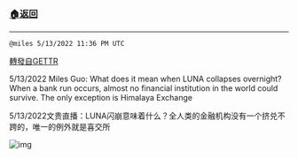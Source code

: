 ###  [:house:返回](README.md)
---


`@miles 5/13/2022 11:36 PM UTC`

[轉發自GETTR](https://gettr.com/post/p19nsb18b3e)

5/13/2022 Miles Guo: What does it mean when LUNA collapses overnight? When a bank run occurs, almost no financial institution in the world could survive. The only exception is Himalaya Exchange

5/13/2022文贵直播：LUNA闪崩意味着什么？全人类的金融机构没有一个挤兑不跨的，唯一的例外就是喜交所


![img](https://media.gettr.com/group7/getter/2022/05/13/23/07162a8e-ce4c-d927-2ad4-866712413266/out.jpg)
